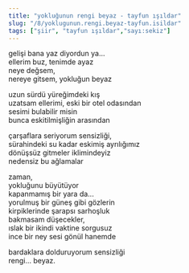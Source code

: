 ```yaml
---
title: "yokluğunun rengi beyaz - tayfun ışıldar"
slug: "/8/yoklugunun.rengi.beyaz-tayfun.isildar"
tags: ["şiir", "tayfun ışıldar","sayı:sekiz"]
---
```



gelişi bana yaz diyordun ya...\
ellerim buz, tenimde ayaz\
neye değsem,\
nereye gitsem, yokluğun beyaz

uzun sürdü yüreğimdeki kış\
uzatsam ellerimi, eski bir otel odasından\
sesimi bulabilir misin\
bunca eskitilmişliğin arasından

çarşaflara seriyorum sensizliği,\
sürahindeki su kadar eskimiş ayrılığımız\
dönüşsüz gitmeler iklimindeyiz\
nedensiz bu ağlamalar

zaman,\
yokluğunu büyütüyor\
kapanmamış bir yara da...\
yorulmuş bir güneş gibi gözlerin\
kirpiklerinde şarapsı sarhoşluk\
bakmasam düşecekler,\
ıslak bir ikindi vaktine sorgusuz\
ince bir ney sesi gönül hanemde

bardaklara dolduruyorum sensizliği\
rengi... beyaz.
